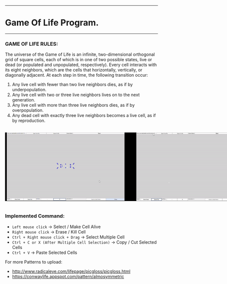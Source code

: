 *******************************************************************************************
# Game Of Life Program.
*******************************************************************************************

### GAME OF LIFE RULES:   
The universe of the Game of Life is an infinite, two-dimensional orthogonal grid of square cells, each of which is in one of two possible states, live or dead (or populated and unpopulated, respectively).
Every cell interacts with its eight neighbors, which are the cells that horizontally, vertically, or diagonally adjacent. At each step in time, the following transition occur:
1) Any live cell with fewer than two live neighbors dies, as if by underpopulation. 
2) Any live cell with two or three live neighbors lives on to the next generation. 
3) Any live cell with more than three live neighbors dies, as if by overpopulation. 
4) Any dead cell with exactly three live neighbors becomes a live cell, as if by reproduction. 

<br>

<div style="display: flex; justify-content: space-between;">
    <img src='./assets/images/GameOfLife_1.gif' alt='GIF 1' width="400"/>
    <img src='./assets/images/GameOfLife_2.gif' alt='GIF 2' width="400"/>
</div>
        
<br>

### Implemented Command:
- `Left mouse click` &rarr; Select / Make Cell Alive 
- `Right mouse click` &rarr; Erase / Kill Cell
- `Ctrl + Right mouse click + Drag` &rarr; Select Multiple Cell
- `Ctrl + C or X (After Multiple Cell Selection)` &rarr; Copy / Cut Selected Cells
- `Ctrl + V` &rarr; Paste Selected Cells


For more Patterns to upload:
- http://www.radicaleye.com/lifepage/picgloss/picgloss.html
- https://conwaylife.appspot.com/pattern/almosymmetric

